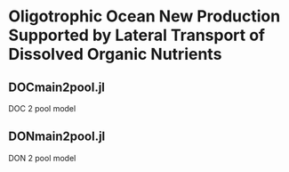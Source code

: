 # Oligotrophic Ocean New Production Supported by Lateral Transport of Dissolved Organic Nutrients

## DOCmain2pool.jl

DOC 2 pool model

## DONmain2pool.jl

DON 2 pool model
